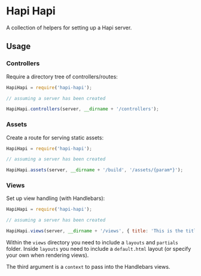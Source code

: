 # Hapi Hapi

A collection of helpers for setting up a Hapi server.


## Usage

### Controllers

Require a directory tree of controllers/routes:

```javascript
HapiHapi = require('hapi-hapi');

// assuming a server has been created

HapiHapi.controllers(server, __dirname + '/controllers');
```


### Assets

Create a route for serving static assets:

```javascript
HapiHapi = require('hapi-hapi');

// assuming a server has been created

HapiHapi.assets(server, __dirname + '/build', '/assets/{param*}');
```


### Views

Set up view handling (with Handlebars):

```javascript
HapiHapi = require('hapi-hapi');

// assuming a server has been created

HapiHapi.views(server, __dirname + '/views', { title: 'This is the title' });
```

Within the `views` directory you need to include a `layouts` and `partials` folder. Inside
`layouts` you need to include a `default.html` layout (or specify your own when rendering
views).

The third argument is a `context` to pass into the Handlebars views.